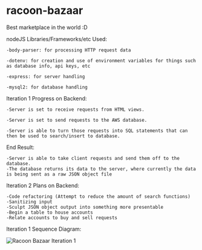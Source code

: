# racoon-bazaar

Best marketplace in the world :D


nodeJS Libraries/Frameworks/etc Used: 

    -body-parser: for processing HTTP request data
    
    -dotenv: for creation and use of environment variables for things such as database info, api keys, etc
    
    -express: for server handling
    
    -mysql2: for database handling

Iteration 1 Progress on Backend:

    -Server is set to receive requests from HTML views.
    
    -Server is set to send requests to the AWS database.
    
    -Server is able to turn those requests into SQL statements that can then be used to search/insert to database.
    
End Result:

    -Server is able to take client requests and send them off to the database. 
    -The database returns its data to the server, where currently the data
    is being sent as a raw JSON object file
    

Iteration 2 Plans on Backend:

    -Code refactoring (Attempt to reduce the amount of search functions)
    -Sanitizing input
    -Sculpt JSON object output into something more presentable
    -Begin a table to house accounts
    -Relate accounts to buy and sell requests


Iteration 1 Sequence Diagram:

![Racoon Bazaar Iteration 1](https://github.com/xa888s/racoon-bazaar/assets/144485576/ec09e23a-05b5-40b2-937b-61cd7c0b9841)
